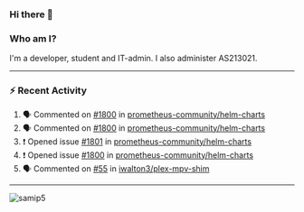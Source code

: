 ### Hi there 👋

### Who am I?
I'm a developer, student and IT-admin. I also administer AS213021.

---
### :zap: Recent Activity
<!--START_SECTION:activity-->
1. 🗣 Commented on [#1800](https://github.com/prometheus-community/helm-charts/issues/1800) in [prometheus-community/helm-charts](https://github.com/prometheus-community/helm-charts)
2. 🗣 Commented on [#1800](https://github.com/prometheus-community/helm-charts/issues/1800) in [prometheus-community/helm-charts](https://github.com/prometheus-community/helm-charts)
3. ❗️ Opened issue [#1801](https://github.com/prometheus-community/helm-charts/issues/1801) in [prometheus-community/helm-charts](https://github.com/prometheus-community/helm-charts)
4. ❗️ Opened issue [#1800](https://github.com/prometheus-community/helm-charts/issues/1800) in [prometheus-community/helm-charts](https://github.com/prometheus-community/helm-charts)
5. 🗣 Commented on [#55](https://github.com/iwalton3/plex-mpv-shim/issues/55) in [iwalton3/plex-mpv-shim](https://github.com/iwalton3/plex-mpv-shim)
<!--END_SECTION:activity-->
---

<img align="center" src="https://github-readme-stats.vercel.app/api?username=samip5&show_icons=true" alt="samip5" />
